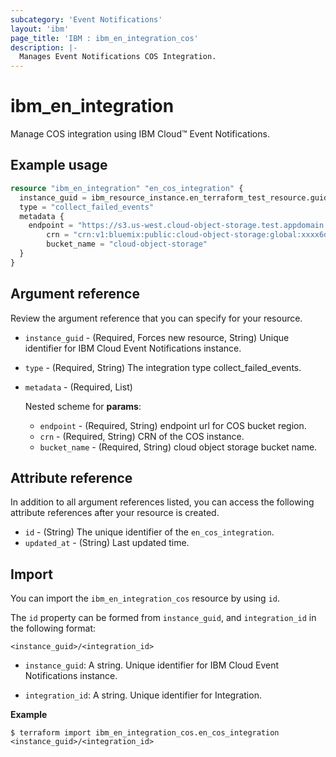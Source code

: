 ```yaml
---
subcategory: 'Event Notifications'
layout: 'ibm'
page_title: 'IBM : ibm_en_integration_cos'
description: |-
  Manages Event Notifications COS Integration.
---
```


# ibm_en_integration

Manage COS integration using IBM Cloud™ Event Notifications.

## Example usage

```terraform
resource "ibm_en_integration" "en_cos_integration" {
  instance_guid = ibm_resource_instance.en_terraform_test_resource.guid
  type = "collect_failed_events"
  metadata {
    endpoint = "https://s3.us-west.cloud-object-storage.test.appdomain.cloud",
		crn = "crn:v1:bluemix:public:cloud-object-storage:global:xxxx6db359a81a1dde8f44bxxxxxx:xxxx-1d48-xxxx-xxxx-xxxxxxxxxxxx::"
		bucket_name = "cloud-object-storage"
  }
}
```

## Argument reference

Review the argument reference that you can specify for your resource.

- `instance_guid` - (Required, Forces new resource, String) Unique identifier for IBM Cloud Event Notifications instance.

- `type` - (Required, String) The integration type collect_failed_events.

- `metadata` - (Required, List)

  Nested scheme for **params**:

  - `endpoint` - (Required, String) endpoint url for COS bucket region.
  - `crn` - (Required, String) CRN of the COS instance.
  - `bucket_name` - (Required, String) cloud object storage bucket name.


## Attribute reference

In addition to all argument references listed, you can access the following attribute references after your resource is created.

- `id` - (String) The unique identifier of the `en_cos_integration`.
- `updated_at` - (String) Last updated time.

## Import

You can import the `ibm_en_integration_cos` resource by using `id`.

The `id` property can be formed from `instance_guid`, and `integration_id` in the following format:

```
<instance_guid>/<integration_id>
```

- `instance_guid`: A string. Unique identifier for IBM Cloud Event Notifications instance.

- `integration_id`: A string. Unique identifier for Integration.

**Example**

```
$ terraform import ibm_en_integration_cos.en_cos_integration <instance_guid>/<integration_id>
```
